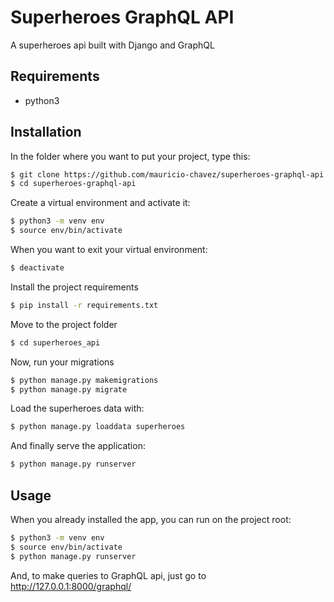 # Superheroes GraphQL API

A superheroes api built with Django and GraphQL

## Requirements

* python3

## Installation

In the folder where you want to put your project, type this:

```bash
$ git clone https://github.com/mauricio-chavez/superheroes-graphql-api.git
$ cd superheroes-graphql-api
```

Create a virtual environment and activate it:

```bash
$ python3 -m venv env
$ source env/bin/activate
```

When you want to exit your virtual environment:

```bash
$ deactivate
```

Install the project requirements
```bash
$ pip install -r requirements.txt
```

Move to the project folder

```bash
$ cd superheroes_api
```

Now, run your migrations

```bash
$ python manage.py makemigrations
$ python manage.py migrate
```

Load the superheroes data with:

```bash
$ python manage.py loaddata superheroes
```

And finally serve the application:

```bash
$ python manage.py runserver
```

## Usage

When you already installed the app, you can run on the project root:

```bash
$ python3 -m venv env
$ source env/bin/activate
$ python manage.py runserver
```

And, to make queries to GraphQL api, just go to <http://127.0.0.1:8000/graphql/>

